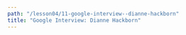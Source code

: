 ```yaml
---
path: "/lesson04/11-google-interview--dianne-hackborn"
title: "Google Interview: Dianne Hackborn"
---
```


<youtube id="04WCnSAeNEY"></youtube>
